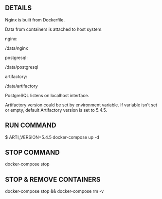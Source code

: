 ## DETAILS

Nginx is built from Dockerfile.

Data from containers is attached to host system.

nginx:

/data/nginx

postgresql:

/data/postgresql

artifactory:

/data/artifactory

PostgreSQL listens on localhost interface. 

Artifactory version could be set by environment variable. If variable isn't set or empty, default Artifactory version is set to 5.4.5.

## RUN COMMAND

$ ARTI_VERSION=5.4.5 docker-compose up -d


## STOP COMMAND 

docker-compose stop

## STOP & REMOVE CONTAINERS 

docker-compose stop && docker-compose rm -v
